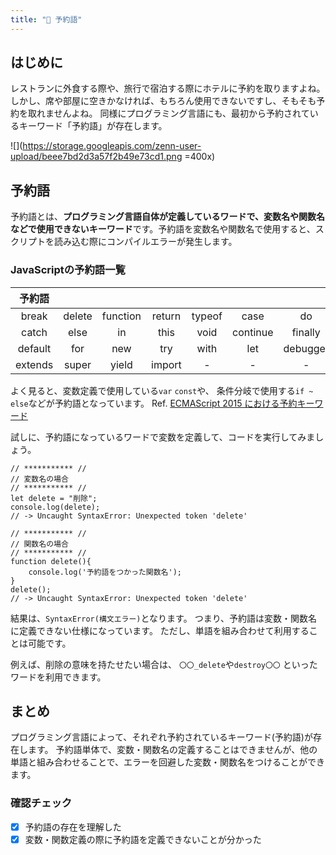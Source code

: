 ```yaml
---
title: "🔰 予約語"
---
```


## はじめに
レストランに外食する際や、旅行で宿泊する際にホテルに予約を取りますよね。
しかし、席や部屋に空きかなければ、もちろん使用できないですし、そもそも予約を取れませんよね。
同様にプログラミング言語にも、最初から予約されているキーワード「予約語」が存在します。

![](https://storage.googleapis.com/zenn-user-upload/beee7bd2d3a57f2b49e73cd1.png =400x)

## 予約語
予約語とは、**プログラミング言語自体が定義しているワードで、変数名や関数名などで使用できないキーワード**です。予約語を変数名や関数名で使用すると、スクリプトを読み込む際にコンパイルエラーが発生します。

### JavaScriptの予約語一覧
|予約語||||||||||
|:--:|:--:|:--:|:--:|:--:|:--:|:--:|:--:|:--:|:--:|
| break | delete | function | return | typeof | case | do | if |switch | var |
| catch | else | in | this | void | continue | finally | instanceof | throw | while |
|default | for | new | try | with | let | debugger | const | export | class |
| extends | super | yield | import | - | - | - | - | - | - |

よく見ると、変数定義で使用している`var` `const`や、
条件分岐で使用する`if ~ else`などが予約語となっています。
Ref. [ECMAScript 2015 における予約キーワード](https://developer.mozilla.org/ja/docs/Web/JavaScript/Reference/Lexical_grammar#keywords)

試しに、予約語になっているワードで変数を定義して、コードを実行してみましょう。

```js:予約語を使用した宣言(NG例)
// *********** //
// 変数名の場合
// *********** //
let delete = "削除";
console.log(delete);
// -> Uncaught SyntaxError: Unexpected token 'delete'

// *********** //
// 関数名の場合
// *********** //
function delete(){
    console.log('予約語をつかった関数名');
}
delete();
// -> Uncaught SyntaxError: Unexpected token 'delete'
```

結果は、`SyntaxError(構文エラー)`となります。
つまり、予約語は変数・関数名に定義できない仕様になっています。
ただし、単語を組み合わせて利用することは可能です。

例えば、削除の意味を持たせたい場合は、
`〇〇_delete`や`destroy〇〇` といったワードを利用できます。

## まとめ
プログラミング言語によって、それぞれ予約されているキーワード(予約語)が存在します。
予約語単体で、変数・関数名の定義することはできませんが、他の単語と組み合わせることで、エラーを回避した変数・関数名をつけることができます。

### 確認チェック
- [x] 予約語の存在を理解した
- [x] 変数・関数定義の際に予約語を定義できないことが分かった